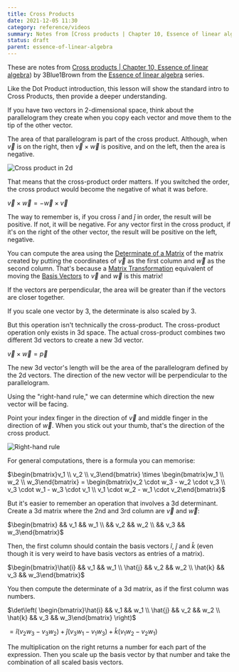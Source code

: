 ```yaml
---
title: Cross Products
date: 2021-12-05 11:30
category: reference/videos
summary: Notes from [Cross products | Chapter 10, Essence of linear algebra](https://www.youtube.com/watch?v=eu6i7WJeinw)) by 3Blue1Brown from the [Essence of linear algebra](https://www.youtube.com/playlist?list=PLZHQObOWTQDPD3MizzM2xVFitgF8hE_ab) series.
status: draft
parent: essence-of-linear-algebra
---
```


These are notes from [Cross products | Chapter 10, Essence of linear algebra](https://www.youtube.com/watch?v=eu6i7WJeinw)) by 3Blue1Brown from the [Essence of linear algebra](https://www.youtube.com/playlist?list=PLZHQObOWTQDPD3MizzM2xVFitgF8hE_ab) series.

Like the Dot Product introduction, this lesson will show the standard intro to Cross Products, then provide a deeper understanding.

If you have two vectors in 2-dimensional space, think about the parallelogram they create when you copy each vector and move them to the tip of the other vector.

The area of that parallelogram is part of the cross product. Although, when $\vec{v}$ is on the right, then $\vec{v} \times \vec{w}$ is positive, and on the left, then the area is negative.

![Cross product in 2d](/_media/3blue-2d-cross-product.png)

That means that the cross-product order matters. If you switched the order, the cross product would become the negative of what it was before.

$\vec{v} \times \vec{w} = -\vec{w} \times \vec{v}$

The way to remember is, if you cross $\hat{i}$ and $\hat{j}$ in order, the result will be positive. If not, it will be negative. For any vector first in the cross product, if it's on the right of the other vector, the result will be positive on the left, negative.

You can compute the area using the [Determinate of a Matrix](../../../permanent/matrix-determinate.md) of the matrix created by putting the coordinates of $\vec{v}$ as the first column and $\vec{w}$ as the second column. That's because a [Matrix Transformation](../../../permanent/matrix-transformation.md) equivalent of moving the [Basis Vectors](../../../permanent/basis-vectors.md) to $\vec{v}$ and $\vec{w}$ is this matrix!

If the vectors are perpendicular, the area will be greater than if the vectors are closer together.

If you scale one vector by 3, the determinate is also scaled by 3.

But this operation isn't technically the cross-product. The cross-product operation only exists in 3d space. The actual cross-product combines two different 3d vectors to create a new 3d vector.

$\vec{v} \times \vec{w} = \vec{p}$

The new 3d vector's length will be the area of the parallelogram defined by the 2d vectors. The direction of the new vector will be perpendicular to the parallelogram.

Using the "right-hand rule," we can determine which direction the new vector will be facing.
 
Point your index finger in the direction of $\vec{v}$ and middle finger in the direction of $\vec{w}$. When you stick out your thumb, that's the direction of the cross product.

![Right-hand rule](/_media/3blue-right-hand-rule.png)

For general computations, there is a formula you can memorise:

$\begin{bmatrix}v_1 \\ v_2 \\ v_3\end{bmatrix} \times \begin{bmatrix}w_1 \\ w_2 \\ w_3\end{bmatrix} = \begin{bmatrix}v_2 \cdot w_3 - w_2 \cdot v_3 \\ v_3 \cdot w_1 - w_3 \cdot v_1 \\ v_1 \cdot w_2 - w_1 \cdot v_2\end{bmatrix}$

But it's easier to remember an operation that involves a 3d determinant. Create a 3d matrix where the 2nd and 3rd column are $\vec{v}$ and $\vec{w}$:

$\begin{bmatrix} && v_1 && w_1 \\ && v_2 && w_2 \\ && v_3 && w_3\end{bmatrix}$

Then, the first column should contain the basis vectors $\hat{i}$, $\hat{j}$ and $\hat{k}$ (even though it is very weird to have basis vectors as entries of a matrix).

$\begin{bmatrix}\hat{i} && v_1 && w_1 \\ \hat{j} && v_2 && w_2 \\ \hat{k} && v_3 && w_3\end{bmatrix}$

You then compute the determinate of a 3d matrix, as if the first column was numbers.

$\det\left( \begin{bmatrix}\hat{i} && v_1 && w_1 \\ \hat{j} && v_2 && w_2 \\ \hat{k} && v_3 && w_3\end{bmatrix} \right)$

$= \hat{i}\left(v_2w_3 - v_3w_2\right) + \hat{j}\left(v_3w_1 - v_1w_3\right) + \hat{k}\left(v_1w_2 - v_2w_1\right)$

The multiplication on the right returns a number for each part of the expression. Then you scale up the basis vector by that number and take the combination of all scaled basis vectors.
